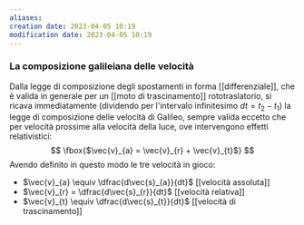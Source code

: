 ```yaml
---
aliases: 
creation date: 2023-04-05 10:19
modification date: 2023-04-05 10:19
---
```


### La composizione galileiana delle velocità
Dalla legge di composizione degli spostamenti in forma [[differenziale]], che è valida in generale per un [[moto di trascinamento]] rototraslatorio, si ricava immediatamente (dividendo per l'intervalo infinitesimo $dt = t_{2}-t_{1}$) la legge di composizione delle velocità di Galileo, sempre valida eccetto che per velocità prossime alla velocità della luce, ove intervengono effetti relativistici:
$$
\fbox{$\vec{v}_{a} = \vec{v}_{r} + \vec{v}_{t}$}
$$Avendo definito in questo modo le tre velocità in gioco:
- $\vec{v}_{a} \equiv \dfrac{d\vec{s}_{a}}{dt}$ [[velocità assoluta]]
- $\vec{v}_{r} = \dfrac{d\vec{s}_{r}}{dt}$ [[velocità relativa]]
- $\vec{v}_{t} \equiv \dfrac{d\vec{s}_{t}}{dt}$ [[velocità di trascinamento]]

